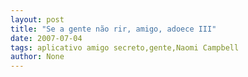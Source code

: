 ```yaml
---
layout: post
title: "Se a gente não rir, amigo, adoece III"
date: 2007-07-04
tags: aplicativo amigo secreto,gente,Naomi Campbell
author: None
---
```

 